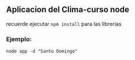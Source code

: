 ## Aplicacion del Clima-curso node 

recuerde ejecutar ```npm install``` para las librerias

### Ejemplo:

```
node app -d "Santo Domingo"
```
